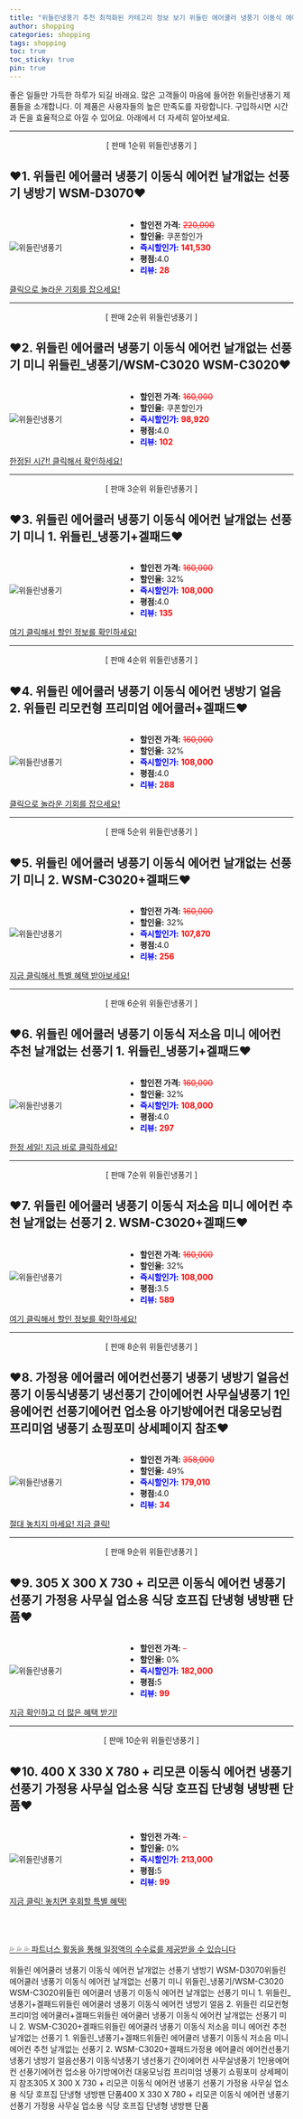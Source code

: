 ```yaml
---
title: "위들린냉풍기 추천 최적화된 카테고리 정보 보기 위들린 에어쿨러 냉풍기 이동식 에어컨"
author: shopping
categories: shopping
tags: shopping
toc: true
toc_sticky: true
pin: true
---
```

좋은 일들만 가득한 하루가 되길 바래요. 많은 고객들이 마음에 들어한 위들린냉풍기 제품들을 소개합니다. 이 제품은 사용자들의 높은 만족도를 자랑합니다. 구입하시면 시간과 돈을 효율적으로 아낄 수 있어요. 아래에서 더 자세히 알아보세요.

---
<p class="toplist" style="margin: 0 auto; display: block; width: fit-content;">[ 판매 1순위 위들린냉풍기 ]</p>

<h2><strong>❤️1. 위들린 에어쿨러 냉풍기 이동식 에어컨 날개없는 선풍기 냉방기 WSM-D3070❤️</strong></h2>

<div style="display: flex; align-items: center;">
    <div style="flex: 0.4;">
        <img src="https://thumbnail7.coupangcdn.com/thumbnails/remote/230x230ex/image/vendor_inventory/2e33/79e74a11d6f4c066349ee688736b6e14d5d68982d8b86e3290fbaf855469.jpg" alt="위들린냉풍기" style="max-width: 100%;">
    </div>
    <div style="flex: 0.6; margin-left: 10px;">
        <ul>
            <li><strong>할인전 가격:</strong> <del style="color: red;">220,000</del></li>
            <li><strong>할인율:</strong> 쿠폰할인가</li>
            <li><span style='color:blue'><strong>즉시할인가:</strong></span> <span style='color:red'><strong>141,530</strong></span></li>
            <li><strong>평점:</strong>4.0</li>
            <li><span style='color:blue'><strong>리뷰:</strong></span> <span style='color:red'><strong>28</strong></span></li>
        </ul>
    </div>
</div>
<div class="center">
    <a href="https://William4Davisa.github.io?lptag=AF9450613&subid=githubio&pageKey=8026170200&traceid=V0-153&itemId=22432144077&vendorItemId=89476777682" class="myButton">
        클릭으로 놀라운 기회를 잡으세요!
    </a>
</div>


---
<p class="toplist" style="margin: 0 auto; display: block; width: fit-content;">[ 판매 2순위 위들린냉풍기 ]</p>

<h2><strong>❤️2. 위들린 에어쿨러 냉풍기 이동식 에어컨 날개없는 선풍기 미니 위들린_냉풍기/WSM-C3020 WSM-C3020❤️</strong></h2>

<div style="display: flex; align-items: center;">
    <div style="flex: 0.4;">
        <img src="https://thumbnail6.coupangcdn.com/thumbnails/remote/230x230ex/image/vendor_inventory/f1c2/087b050a0f8d5972b8b4ede79faef3e0a8d0156e02b981bbd174991b3755.jpg" alt="위들린냉풍기" style="max-width: 100%;">
    </div>
    <div style="flex: 0.6; margin-left: 10px;">
        <ul>
            <li><strong>할인전 가격:</strong> <del style="color: red;">160,000</del></li>
            <li><strong>할인율:</strong> 쿠폰할인가</li>
            <li><span style='color:blue'><strong>즉시할인가:</strong></span> <span style='color:red'><strong>98,920</strong></span></li>
            <li><strong>평점:</strong>4.0</li>
            <li><span style='color:blue'><strong>리뷰:</strong></span> <span style='color:red'><strong>102</strong></span></li>
        </ul>
    </div>
</div>
<div class="center">
    <a href="https://William4Davisa.github.io?lptag=AF9450613&subid=githubio&pageKey=7357529001&traceid=V0-153&itemId=18948219655&vendorItemId=86074544128" class="myButton">
        한정된 시간! 클릭해서 확인하세요!
    </a>
</div>


---
<p class="toplist" style="margin: 0 auto; display: block; width: fit-content;">[ 판매 3순위 위들린냉풍기 ]</p>

<h2><strong>❤️3. 위들린 에어쿨러 냉풍기 이동식 에어컨 날개없는 선풍기 미니 1. 위들린_냉풍기+겔패드❤️</strong></h2>

<div style="display: flex; align-items: center;">
    <div style="flex: 0.4;">
        <img src="https://thumbnail6.coupangcdn.com/thumbnails/remote/230x230ex/image/vendor_inventory/81f2/aa67cee76c6fe7cbb338e5763aa25c4f3df36093224e440c446896e537e7.jpg" alt="위들린냉풍기" style="max-width: 100%;">
    </div>
    <div style="flex: 0.6; margin-left: 10px;">
        <ul>
            <li><strong>할인전 가격:</strong> <del style="color: red;">160,000</del></li>
            <li><strong>할인율:</strong> 32%</li>
            <li><span style='color:blue'><strong>즉시할인가:</strong></span> <span style='color:red'><strong>108,000</strong></span></li>
            <li><strong>평점:</strong>4.0</li>
            <li><span style='color:blue'><strong>리뷰:</strong></span> <span style='color:red'><strong>135</strong></span></li>
        </ul>
    </div>
</div>
<div class="center">
    <a href="https://William4Davisa.github.io?lptag=AF9450613&subid=githubio&pageKey=7177932550&traceid=V0-153&itemId=18097749924&vendorItemId=85250082893" class="myButton">
        여기 클릭해서 할인 정보를 확인하세요!
    </a>
</div>


---
<p class="toplist" style="margin: 0 auto; display: block; width: fit-content;">[ 판매 4순위 위들린냉풍기 ]</p>

<h2><strong>❤️4. 위들린 에어쿨러 냉풍기 이동식 에어컨 냉방기 얼음 2. 위들린 리모컨형 프리미엄 에어쿨러+겔패드❤️</strong></h2>

<div style="display: flex; align-items: center;">
    <div style="flex: 0.4;">
        <img src="https://thumbnail10.coupangcdn.com/thumbnails/remote/230x230ex/image/vendor_inventory/145d/4c27c507ebc41ec99d2911794af1de06a46ed9266355b3a425441a801046.jpg" alt="위들린냉풍기" style="max-width: 100%;">
    </div>
    <div style="flex: 0.6; margin-left: 10px;">
        <ul>
            <li><strong>할인전 가격:</strong> <del style="color: red;">160,000</del></li>
            <li><strong>할인율:</strong> 32%</li>
            <li><span style='color:blue'><strong>즉시할인가:</strong></span> <span style='color:red'><strong>108,000</strong></span></li>
            <li><strong>평점:</strong>4.0</li>
            <li><span style='color:blue'><strong>리뷰:</strong></span> <span style='color:red'><strong>288</strong></span></li>
        </ul>
    </div>
</div>
<div class="center">
    <a href="https://William4Davisa.github.io?lptag=AF9450613&subid=githubio&pageKey=6460233828&traceid=V0-153&itemId=14057270284&vendorItemId=81341531056" class="myButton">
        클릭으로 놀라운 기회를 잡으세요!
    </a>
</div>


---
<p class="toplist" style="margin: 0 auto; display: block; width: fit-content;">[ 판매 5순위 위들린냉풍기 ]</p>

<h2><strong>❤️5. 위들린 에어쿨러 냉풍기 이동식 에어컨 날개없는 선풍기 미니 2. WSM-C3020+겔패드❤️</strong></h2>

<div style="display: flex; align-items: center;">
    <div style="flex: 0.4;">
        <img src="https://thumbnail6.coupangcdn.com/thumbnails/remote/230x230ex/image/vendor_inventory/e11b/d147b73f7d52fe8214d9a1d360a9e0cce4c2cd1c87f6ccc30b45c58f4f71.jpg" alt="위들린냉풍기" style="max-width: 100%;">
    </div>
    <div style="flex: 0.6; margin-left: 10px;">
        <ul>
            <li><strong>할인전 가격:</strong> <del style="color: red;">160,000</del></li>
            <li><strong>할인율:</strong> 32%</li>
            <li><span style='color:blue'><strong>즉시할인가:</strong></span> <span style='color:red'><strong>107,870</strong></span></li>
            <li><strong>평점:</strong>4.0</li>
            <li><span style='color:blue'><strong>리뷰:</strong></span> <span style='color:red'><strong>256</strong></span></li>
        </ul>
    </div>
</div>
<div class="center">
    <a href="https://William4Davisa.github.io?lptag=AF9450613&subid=githubio&pageKey=7322589568&traceid=V0-153&itemId=18784188233&vendorItemId=81304649541" class="myButton">
        지금 클릭해서 특별 혜택 받아보세요!
    </a>
</div>


---
<p class="toplist" style="margin: 0 auto; display: block; width: fit-content;">[ 판매 6순위 위들린냉풍기 ]</p>

<h2><strong>❤️6. 위들린 에어쿨러 냉풍기 이동식 저소음 미니 에어컨 추천 날개없는 선풍기 1. 위들린_냉풍기+겔패드❤️</strong></h2>

<div style="display: flex; align-items: center;">
    <div style="flex: 0.4;">
        <img src="https://thumbnail7.coupangcdn.com/thumbnails/remote/230x230ex/image/vendor_inventory/75bb/dbeed38ebaa5740f3412f354c05524d15c0a38fb3a245a1c3e910ee9b43e.jpg" alt="위들린냉풍기" style="max-width: 100%;">
    </div>
    <div style="flex: 0.6; margin-left: 10px;">
        <ul>
            <li><strong>할인전 가격:</strong> <del style="color: red;">160,000</del></li>
            <li><strong>할인율:</strong> 32%</li>
            <li><span style='color:blue'><strong>즉시할인가:</strong></span> <span style='color:red'><strong>108,000</strong></span></li>
            <li><strong>평점:</strong>4.0</li>
            <li><span style='color:blue'><strong>리뷰:</strong></span> <span style='color:red'><strong>297</strong></span></li>
        </ul>
    </div>
</div>
<div class="center">
    <a href="https://William4Davisa.github.io?lptag=AF9450613&subid=githubio&pageKey=7322593416&traceid=V0-153&itemId=18784203480&vendorItemId=75665532059" class="myButton">
        한정 세일! 지금 바로 클릭하세요!
    </a>
</div>


---
<p class="toplist" style="margin: 0 auto; display: block; width: fit-content;">[ 판매 7순위 위들린냉풍기 ]</p>

<h2><strong>❤️7. 위들린 에어쿨러 냉풍기 이동식 저소음 미니 에어컨 추천 날개없는 선풍기 2. WSM-C3020+겔패드❤️</strong></h2>

<div style="display: flex; align-items: center;">
    <div style="flex: 0.4;">
        <img src="https://thumbnail6.coupangcdn.com/thumbnails/remote/230x230ex/image/vendor_inventory/e11b/d147b73f7d52fe8214d9a1d360a9e0cce4c2cd1c87f6ccc30b45c58f4f71.jpg" alt="위들린냉풍기" style="max-width: 100%;">
    </div>
    <div style="flex: 0.6; margin-left: 10px;">
        <ul>
            <li><strong>할인전 가격:</strong> <del style="color: red;">160,000</del></li>
            <li><strong>할인율:</strong> 32%</li>
            <li><span style='color:blue'><strong>즉시할인가:</strong></span> <span style='color:red'><strong>108,000</strong></span></li>
            <li><strong>평점:</strong>3.5</li>
            <li><span style='color:blue'><strong>리뷰:</strong></span> <span style='color:red'><strong>589</strong></span></li>
        </ul>
    </div>
</div>
<div class="center">
    <a href="https://William4Davisa.github.io?lptag=AF9450613&subid=githubio&pageKey=7172542496&traceid=V0-153&itemId=18073552292&vendorItemId=75665532075" class="myButton">
        여기 클릭해서 할인 정보를 확인하세요!
    </a>
</div>


---
<p class="toplist" style="margin: 0 auto; display: block; width: fit-content;">[ 판매 8순위 위들린냉풍기 ]</p>

<h2><strong>❤️8. 가정용 에어쿨러 에어컨선풍기 냉풍기 냉방기 얼음선풍기 이동식냉풍기 냉선풍기 간이에어컨 사무실냉풍기 1인용에어컨 선풍기에어컨 업소용 아기방에어컨 대웅모닝컴 프리미엄 냉풍기 쇼핑포미 상세페이지 참조❤️</strong></h2>

<div style="display: flex; align-items: center;">
    <div style="flex: 0.4;">
        <img src="https://thumbnail8.coupangcdn.com/thumbnails/remote/230x230ex/image/vendor_inventory/c8de/000d6f4b5786cc1a754b354dd152468a04012b4bf875b7c0cfb02fa2a56b.png" alt="위들린냉풍기" style="max-width: 100%;">
    </div>
    <div style="flex: 0.6; margin-left: 10px;">
        <ul>
            <li><strong>할인전 가격:</strong> <del style="color: red;">358,000</del></li>
            <li><strong>할인율:</strong> 49%</li>
            <li><span style='color:blue'><strong>즉시할인가:</strong></span> <span style='color:red'><strong>179,010</strong></span></li>
            <li><strong>평점:</strong>4.0</li>
            <li><span style='color:blue'><strong>리뷰:</strong></span> <span style='color:red'><strong>34</strong></span></li>
        </ul>
    </div>
</div>
<div class="center">
    <a href="https://William4Davisa.github.io?lptag=AF9450613&subid=githubio&pageKey=6713553507&traceid=V0-153&itemId=15594249222&vendorItemId=82074155842" class="myButton">
        절대 놓치지 마세요! 지금 클릭!
    </a>
</div>


---
<p class="toplist" style="margin: 0 auto; display: block; width: fit-content;">[ 판매 9순위 위들린냉풍기 ]</p>

<h2><strong>❤️9. 305 X 300 X 730 + 리모콘 이동식 에어컨 냉풍기 선풍기 가정용 사무실 업소용 식당 호프집 단냉형 냉방팬 단품❤️</strong></h2>

<div style="display: flex; align-items: center;">
    <div style="flex: 0.4;">
        <img src="https://thumbnail9.coupangcdn.com/thumbnails/remote/230x230ex/image/vendor_inventory/c167/e41e85723aaa6519ecb2a6541a4bf2e5231cdf044b1a4dac350ad0dc13ee.jpg" alt="위들린냉풍기" style="max-width: 100%;">
    </div>
    <div style="flex: 0.6; margin-left: 10px;">
        <ul>
            <li><strong>할인전 가격:</strong> <del style="color: red;">-</del></li>
            <li><strong>할인율:</strong> 0%</li>
            <li><span style='color:blue'><strong>즉시할인가:</strong></span> <span style='color:red'><strong>182,000</strong></span></li>
            <li><strong>평점:</strong>5</li>
            <li><span style='color:blue'><strong>리뷰:</strong></span> <span style='color:red'><strong>99</strong></span></li>
        </ul>
    </div>
</div>
<div class="center">
    <a href="https://William4Davisa.github.io?lptag=AF9450613&subid=githubio&pageKey=7427987980&traceid=V0-153&itemId=19285422838&vendorItemId=86400296335" class="myButton">
        지금 확인하고 더 많은 혜택 받기!
    </a>
</div>


---
<p class="toplist" style="margin: 0 auto; display: block; width: fit-content;">[ 판매 10순위 위들린냉풍기 ]</p>

<h2><strong>❤️10. 400 X 330 X 780 + 리모콘 이동식 에어컨 냉풍기 선풍기 가정용 사무실 업소용 식당 호프집 단냉형 냉방팬 단품❤️</strong></h2>

<div style="display: flex; align-items: center;">
    <div style="flex: 0.4;">
        <img src="https://thumbnail9.coupangcdn.com/thumbnails/remote/230x230ex/image/vendor_inventory/c167/e41e85723aaa6519ecb2a6541a4bf2e5231cdf044b1a4dac350ad0dc13ee.jpg" alt="위들린냉풍기" style="max-width: 100%;">
    </div>
    <div style="flex: 0.6; margin-left: 10px;">
        <ul>
            <li><strong>할인전 가격:</strong> <del style="color: red;">-</del></li>
            <li><strong>할인율:</strong> 0%</li>
            <li><span style='color:blue'><strong>즉시할인가:</strong></span> <span style='color:red'><strong>213,000</strong></span></li>
            <li><strong>평점:</strong>5</li>
            <li><span style='color:blue'><strong>리뷰:</strong></span> <span style='color:red'><strong>99</strong></span></li>
        </ul>
    </div>
</div>
<div class="center">
    <a href="https://William4Davisa.github.io?lptag=AF9450613&subid=githubio&pageKey=7427988208&traceid=V0-153&itemId=19285423947&vendorItemId=86400297087" class="myButton">
        지금 클릭! 놓치면 후회할 특별 혜택!
    </a>
</div>

<br><br><br>[💦 💦 💦 파트너스 활동을 통해 일정액의 수수료를 제공받을 수 있습니다](https://link.coupang.com/a/bcpT2c)<br><br>위들린 에어쿨러 냉풍기 이동식 에어컨 날개없는 선풍기 냉방기 WSM-D3070위들린 에어쿨러 냉풍기 이동식 에어컨 날개없는 선풍기 미니 위들린_냉풍기/WSM-C3020 WSM-C3020위들린 에어쿨러 냉풍기 이동식 에어컨 날개없는 선풍기 미니 1. 위들린_냉풍기+겔패드위들린 에어쿨러 냉풍기 이동식 에어컨 냉방기 얼음 2. 위들린 리모컨형 프리미엄 에어쿨러+겔패드위들린 에어쿨러 냉풍기 이동식 에어컨 날개없는 선풍기 미니 2. WSM-C3020+겔패드위들린 에어쿨러 냉풍기 이동식 저소음 미니 에어컨 추천 날개없는 선풍기 1. 위들린_냉풍기+겔패드위들린 에어쿨러 냉풍기 이동식 저소음 미니 에어컨 추천 날개없는 선풍기 2. WSM-C3020+겔패드가정용 에어쿨러 에어컨선풍기 냉풍기 냉방기 얼음선풍기 이동식냉풍기 냉선풍기 간이에어컨 사무실냉풍기 1인용에어컨 선풍기에어컨 업소용 아기방에어컨 대웅모닝컴 프리미엄 냉풍기 쇼핑포미 상세페이지 참조305 X 300 X 730 + 리모콘 이동식 에어컨 냉풍기 선풍기 가정용 사무실 업소용 식당 호프집 단냉형 냉방팬 단품400 X 330 X 780 + 리모콘 이동식 에어컨 냉풍기 선풍기 가정용 사무실 업소용 식당 호프집 단냉형 냉방팬 단품
